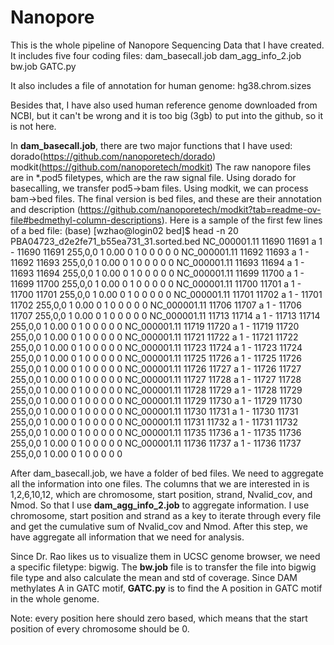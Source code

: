 # Nanopore

This is the whole pipeline of Nanopore Sequencing Data that I have created.
It includes five four coding files:
dam_basecall.job
dam_agg_info_2.job
bw.job
GATC.py

It also includes a file of annotation for human genome:
hg38.chrom.sizes

Besides that, I have also used human reference genome downloaded from NCBI, but it can't be wrong and it is too big (3gb) to put into the github, so it is not here.

In **dam_basecall.job**, there are two major functions that I have used: 
dorado(https://github.com/nanoporetech/dorado)
modkit(https://github.com/nanoporetech/modkit)
The raw nanopore files are in *.pod5 filetypes, which are the raw signal file. Using dorado for basecalling, we transfer pod5->bam files. Using modkit, we can process bam->bed files.
The final version is bed files, and these are their annotation and description (https://github.com/nanoporetech/modkit?tab=readme-ov-file#bedmethyl-column-descriptions). 
Here is a sample of the first few lines of a bed file:
(base) [wzhao@login02 bed]$ head -n 20 PBA04723_d2e2fe71_b55ea731_31.sorted.bed
NC_000001.11    11690   11691   a       1       -       11690   11691   255,0,0 1       0.00    0       1       0       0       0       0       0
NC_000001.11    11692   11693   a       1       -       11692   11693   255,0,0 1       0.00    0       1       0       0       0       0       0
NC_000001.11    11693   11694   a       1       -       11693   11694   255,0,0 1       0.00    0       1       0       0       0       0       0
NC_000001.11    11699   11700   a       1       -       11699   11700   255,0,0 1       0.00    0       1       0       0       0       0       0
NC_000001.11    11700   11701   a       1       -       11700   11701   255,0,0 1       0.00    0       1       0       0       0       0       0
NC_000001.11    11701   11702   a       1       -       11701   11702   255,0,0 1       0.00    0       1       0       0       0       0       0
NC_000001.11    11706   11707   a       1       -       11706   11707   255,0,0 1       0.00    0       1       0       0       0       0       0
NC_000001.11    11713   11714   a       1       -       11713   11714   255,0,0 1       0.00    0       1       0       0       0       0       0
NC_000001.11    11719   11720   a       1       -       11719   11720   255,0,0 1       0.00    0       1       0       0       0       0       0
NC_000001.11    11721   11722   a       1       -       11721   11722   255,0,0 1       0.00    0       1       0       0       0       0       0
NC_000001.11    11723   11724   a       1       -       11723   11724   255,0,0 1       0.00    0       1       0       0       0       0       0
NC_000001.11    11725   11726   a       1       -       11725   11726   255,0,0 1       0.00    0       1       0       0       0       0       0
NC_000001.11    11726   11727   a       1       -       11726   11727   255,0,0 1       0.00    0       1       0       0       0       0       0
NC_000001.11    11727   11728   a       1       -       11727   11728   255,0,0 1       0.00    0       1       0       0       0       0       0
NC_000001.11    11728   11729   a       1       -       11728   11729   255,0,0 1       0.00    0       1       0       0       0       0       0
NC_000001.11    11729   11730   a       1       -       11729   11730   255,0,0 1       0.00    0       1       0       0       0       0       0
NC_000001.11    11730   11731   a       1       -       11730   11731   255,0,0 1       0.00    0       1       0       0       0       0       0
NC_000001.11    11731   11732   a       1       -       11731   11732   255,0,0 1       0.00    0       1       0       0       0       0       0
NC_000001.11    11735   11736   a       1       -       11735   11736   255,0,0 1       0.00    0       1       0       0       0       0       0
NC_000001.11    11736   11737   a       1       -       11736   11737   255,0,0 1       0.00    0       1       0       0       0       0       0

After dam_basecall.job, we have a folder of bed files. We need to aggregate all the information into one files. The columns that we are interested in is 1,2,6,10,12, which are chromosome, start position, strand, Nvalid_cov, and Nmod. So that I use **dam_agg_info_2.job** to aggregate information. I use chromosome, start position and strand as a key to iterate through every file and get the cumulative sum of Nvalid_cov and Nmod. After this step, we have aggregate all information that we need for analysis.

Since Dr. Rao likes us to visualize them in UCSC genome browser, we need a specific filetype: bigwig. The **bw.job** file is to transfer the file into bigwig file type and also calculate the mean and std of coverage. Since DAM methylates A in GATC motif, **GATC.py** is to find the A position in GATC motif in the whole genome.

Note: every position here should zero based, which means that the start position of every chromosome should be 0. 




